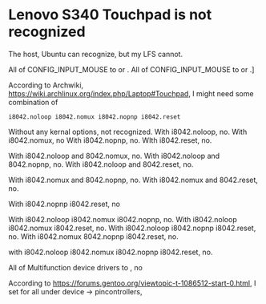 # Lenovo S340 Touchpad is not recognized

The host, Ubuntu can recognize, but my LFS cannot.

All of CONFIG_INPUT_MOUSE to <m> or <y>.
All of CONFIG_INPUT_MOUSE to <m> or <y>.]

According to Archwiki, https://wiki.archlinux.org/index.php/Laptop#Touchpad, I might need
some combination of 

```
i8042.noloop i8042.nomux i8042.nopnp i8042.reset
```

Without any kernal options, not recognized. 
With i8042.noloop, no.
With i8042.nomux, no
With i8042.nopnp, no.
WIth i8042.reset, no.

With i8042.noloop and 8042.nomux, no.
With i8042.noloop and 8042.nopnp, no.
With i8042.noloop and 8042.reset, no.

With i8042.nomux and 8042.nopnp, no.
With i8042.nomux and 8042.reset, no.

With i8042.nopnp i8042.reset, no

With i8042.noloop i8042.nomux i8042.nopnp, no.
With i8042.noloop i8042.nomux i8042.reset, no.
With i8042.noloop i8042.nopnp i8042.reset, no.
With i8042.nomux 8042.nopnp i8042.reset, no.

with i8042.noloop i8042.nomux i8042.nopnp i8042.reset, no.

All of Multifunction device drivers to <m>, no

According to https://forums.gentoo.org/viewtopic-t-1086512-start-0.html, I set <M> for all
under device -> pincontrollers,

<!-- vim: set tw=90 filetype=markdown : -->

